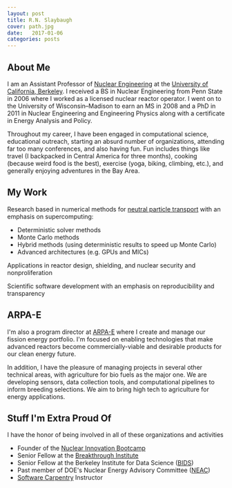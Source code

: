 ```yaml
---
layout: post
title: R.N. Slaybaugh
cover: path.jpg
date:   2017-01-06
categories: posts
---
```


## About Me 
 
I am an Assistant Professor of [Nuclear
Engineering](http://www.nuc.berkeley.edu/) at the [University of
California, Berkeley](http://www.berkeley.edu/). I received a BS in Nuclear Engineering from Penn
State in 2006 where I worked as a licensed nuclear reactor operator. I went
on to the University of Wisconsin–Madison to earn an MS in 2008 and a PhD in
2011 in Nuclear Engineering and Engineering Physics along with a certificate in
Energy Analysis and Policy. 

Throughout my career, I have been engaged in computational science,
educational outreach, starting an absurd number of organizations,
attending far too many conferences, and also having fun. Fun includes things
like travel (I backpacked in Central America for three months), cooking (because
weird food is the best), exercise (yoga, biking, climbing, etc.), and generally
enjoying adventures in the Bay Area.

## My Work

Research based in numerical methods for [neutral particle
 transport](http://www.nuclear-power.net/nuclear-power/reactor-physics/neutron-diffusion-theory/neutron-transport-theory-boltzmann-transport-equation/) with an emphasis on supercomputing:
  - Deterministic solver methods
  - Monte Carlo methods
  - Hybrid methods (using deterministic results to speed up Monte Carlo)
  - Advanced architectures (e.g. GPUs and MICs)

Applications in reactor design, shielding, and nuclear security and
  nonproliferation

Scientific software development with an emphasis on reproducibility and
  transparency

## ARPA-E

I'm also a program director at [ARPA-E](https://arpa-e.energy.gov/) where I create and manage our fission
energy portfolio. I'm focused on enabling technologies that make advanced
reactors become commercially-viable and desirable products for our clean energy
future. 

In addition, I have the pleasure of managing projects in several other
technical areas, with agriculture for bio fuels as the major one. We are
developing sensors, data collection tools, and computational pipelines to
inform breeding selections. We aim to bring high tech to agriculture for energy
applications. 

## Stuff I'm Extra Proud Of
I have the honor of being involved in all of these organizations and activities
* Founder of the [Nuclear Innovation Bootcamp](http://nuclearbootcamp.berkeley.edu/)
* Senior Fellow at the [Breakthrough Institute](http://thebreakthrough.org/)
* Senior Fellow at the Berkeley Institute for Data Science ([BIDS](https://bids.berkeley.edu/))
* Past member of DOE's Nuclear Energy Advisory Committee ([NEAC](https://www.energy.gov/ne/services/nuclear-energy-advisory-committee))
* [Software Carpentry](https://software-carpentry.org/) Instructor
